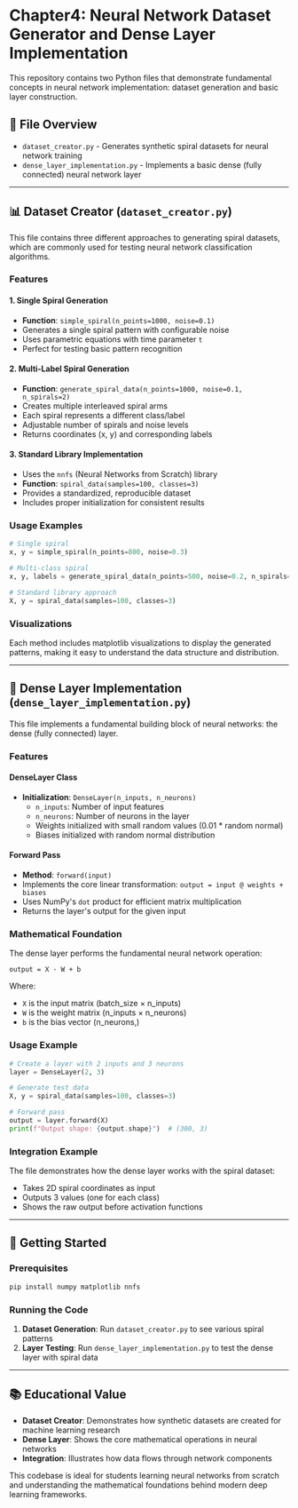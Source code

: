 # Chapter4: Neural Network Dataset Generator and Dense Layer Implementation

This repository contains two Python files that demonstrate fundamental concepts in neural network implementation: dataset generation and basic layer construction.

## 📁 File Overview

- `dataset_creator.py` - Generates synthetic spiral datasets for neural network training
- `dense_layer_implementation.py` - Implements a basic dense (fully connected) neural network layer

---

## 📊 Dataset Creator (`dataset_creator.py`)

This file contains three different approaches to generating spiral datasets, which are commonly used for testing neural network classification algorithms.

### Features

#### 1. Single Spiral Generation
- **Function**: `simple_spiral(n_points=1000, noise=0.1)`
- Generates a single spiral pattern with configurable noise
- Uses parametric equations with time parameter `t`
- Perfect for testing basic pattern recognition

#### 2. Multi-Label Spiral Generation
- **Function**: `generate_spiral_data(n_points=1000, noise=0.1, n_spirals=2)`
- Creates multiple interleaved spiral arms
- Each spiral represents a different class/label
- Adjustable number of spirals and noise levels
- Returns coordinates (x, y) and corresponding labels

#### 3. Standard Library Implementation
- Uses the `nnfs` (Neural Networks from Scratch) library
- **Function**: `spiral_data(samples=100, classes=3)`
- Provides a standardized, reproducible dataset
- Includes proper initialization for consistent results

### Usage Examples

```python
# Single spiral
x, y = simple_spiral(n_points=800, noise=0.3)

# Multi-class spiral
x, y, labels = generate_spiral_data(n_points=500, noise=0.2, n_spirals=3)

# Standard library approach
X, y = spiral_data(samples=100, classes=3)
```

### Visualizations
Each method includes matplotlib visualizations to display the generated patterns, making it easy to understand the data structure and distribution.

---

## 🧠 Dense Layer Implementation (`dense_layer_implementation.py`)

This file implements a fundamental building block of neural networks: the dense (fully connected) layer.

### Features

#### DenseLayer Class
- **Initialization**: `DenseLayer(n_inputs, n_neurons)`
    - `n_inputs`: Number of input features
    - `n_neurons`: Number of neurons in the layer
    - Weights initialized with small random values (0.01 * random normal)
    - Biases initialized with random normal distribution

#### Forward Pass
- **Method**: `forward(input)`
- Implements the core linear transformation: `output = input @ weights + biases`
- Uses NumPy's `dot` product for efficient matrix multiplication
- Returns the layer's output for the given input

### Mathematical Foundation

The dense layer performs the fundamental neural network operation:
```
output = X · W + b
```
Where:
- `X` is the input matrix (batch_size × n_inputs)
- `W` is the weight matrix (n_inputs × n_neurons)
- `b` is the bias vector (n_neurons,)

### Usage Example

```python
# Create a layer with 2 inputs and 3 neurons
layer = DenseLayer(2, 3)

# Generate test data
X, y = spiral_data(samples=100, classes=3)

# Forward pass
output = layer.forward(X)
print(f"Output shape: {output.shape}")  # (300, 3)
```

### Integration Example
The file demonstrates how the dense layer works with the spiral dataset:
- Takes 2D spiral coordinates as input
- Outputs 3 values (one for each class)
- Shows the raw output before activation functions

---

## 🚀 Getting Started

### Prerequisites
```bash
pip install numpy matplotlib nnfs
```

### Running the Code
1. **Dataset Generation**: Run `dataset_creator.py` to see various spiral patterns
2. **Layer Testing**: Run `dense_layer_implementation.py` to test the dense layer with spiral data

---

## 📚 Educational Value

- **Dataset Creator**: Demonstrates how synthetic datasets are created for machine learning research
- **Dense Layer**: Shows the core mathematical operations in neural networks
- **Integration**: Illustrates how data flows through network components

This codebase is ideal for students learning neural networks from scratch and understanding the mathematical foundations behind modern deep learning frameworks.